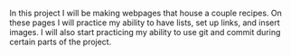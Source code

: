 In this project I will be making webpages that house a couple recipes. 
On these pages I will practice my ability to have lists, set up links, and insert images.
I will also start practicing my ability to use git and commit during certain parts of the project.